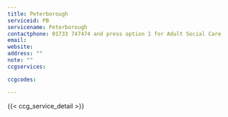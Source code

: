 ```yaml
---
title: Peterborough
serviceid: PB
servicename: Peterborough
contactphone: 01733 747474 and press option 1 for Adult Social Care
email: 
website: 
address: ""
note: ""
ccgservices:

ccgcodes:

---
```


{{< ccg_service_detail >}}
